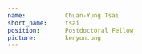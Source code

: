 ```yaml
---
name:           Chuan-Yung Tsai
short_name:     tsai
position:       Postdoctoral Fellow
picture:        kenyon.png
---
```

